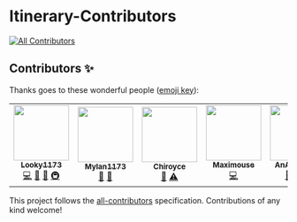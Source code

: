 # Itinerary-Contributors
<!-- ALL-CONTRIBUTORS-BADGE:START - Do not remove or modify this section -->
[![All Contributors](https://img.shields.io/badge/all_contributors-6-orange.svg?style=flat-square)](#contributors-)
<!-- ALL-CONTRIBUTORS-BADGE:END -->
## Contributors ✨

Thanks goes to these wonderful people ([emoji key](https://allcontributors.org/docs/en/emoji-key)):

<!-- ALL-CONTRIBUTORS-LIST:START - Do not remove or modify this section -->
<!-- prettier-ignore-start -->
<!-- markdownlint-disable -->
<table>
  <tr>
    <td align="center"><a href="https://scratch.mit.edu/users/SuperScratcher_1234"><img src="https://avatars.githubusercontent.com/u/60521810?v=4?s=100" width="100px;" alt=""/><br /><sub><b>Looky1173</b></sub></a><br /><a href="https://github.com/Looky1173/Itinerary-Contributors/commits?author=Looky1173" title="Code">💻</a> <a href="#design-Looky1173" title="Design">🎨</a> <a href="#ideas-Looky1173" title="Ideas, Planning, & Feedback">🤔</a> <a href="#infra-Looky1173" title="Infrastructure (Hosting, Build-Tools, etc)">🚇</a></td>
    <td align="center"><a href="https://github.com/Mylan1173"><img src="https://avatars.githubusercontent.com/u/88149079?v=4?s=100" width="100px;" alt=""/><br /><sub><b>Mylan1173</b></sub></a><br /><a href="#userTesting-Mylan1173" title="User Testing">📓</a> <a href="#ideas-Mylan1173" title="Ideas, Planning, & Feedback">🤔</a></td>
    <td align="center"><a href="https://scratch.mit.edu/users/Chiroyce"><img src="https://avatars.githubusercontent.com/u/97374054?v=4?s=100" width="100px;" alt=""/><br /><sub><b>Chiroyce</b></sub></a><br /><a href="#ideas-Chiroyce1" title="Ideas, Planning, & Feedback">🤔</a> <a href="https://github.com/Looky1173/Itinerary-Contributors/commits?author=Chiroyce1" title="Tests">⚠️</a></td>
    <td align="center"><a href="https://scratch.mit.edu/users/Maximouse"><img src="https://avatars.githubusercontent.com/u/51849865?v=4?s=100" width="100px;" alt=""/><br /><sub><b>Maximouse</b></sub></a><br /><a href="https://github.com/Looky1173/Itinerary-Contributors/commits?author=mxmou" title="Code">💻</a></td>
    <td align="center"><a href="https://github.com/AnAlgorithm"><img src="https://avatars.githubusercontent.com/u/64064699?v=4?s=100" width="100px;" alt=""/><br /><sub><b>AnAlgorithm</b></sub></a><br /><a href="#ideas-AnAlgorithm" title="Ideas, Planning, & Feedback">🤔</a> <a href="https://github.com/Looky1173/Itinerary-Contributors/commits?author=AnAlgorithm" title="Code">💻</a> <a href="https://github.com/Looky1173/Itinerary-Contributors/issues?q=author%3AAnAlgorithm" title="Bug reports">🐛</a></td>
    <td align="center"><a href="https://scratch.mit.edu/users/kccuber"><img src="https://avatars.githubusercontent.com/u/92891642?v=4?s=100" width="100px;" alt=""/><br /><sub><b>kccuber</b></sub></a><br /><a href="https://github.com/Looky1173/Itinerary-Contributors/commits?author=kccuber-scratch" title="Tests">⚠️</a> <a href="https://github.com/Looky1173/Itinerary-Contributors/issues?q=author%3Akccuber-scratch" title="Bug reports">🐛</a></td>
  </tr>
</table>

<!-- markdownlint-restore -->
<!-- prettier-ignore-end -->

<!-- ALL-CONTRIBUTORS-LIST:END -->

This project follows the [all-contributors](https://github.com/all-contributors/all-contributors) specification. Contributions of any kind welcome!